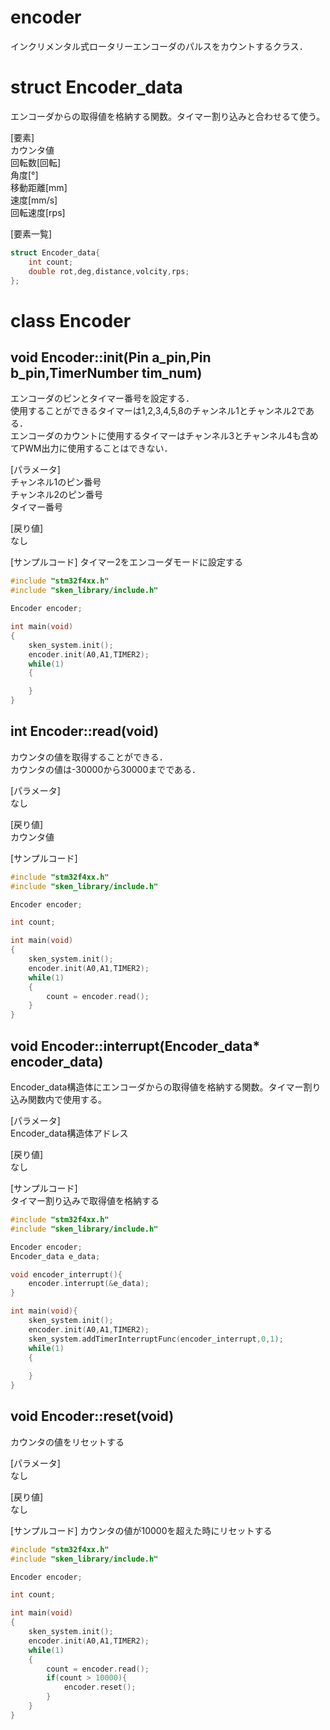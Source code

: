 <!-- リファレンスのテンプレート -->
<!-- readmeにライブラリのリファレンスを記載 -->

# encoder

インクリメンタル式ロータリーエンコーダのパルスをカウントするクラス．

# struct Encoder_data
エンコーダからの取得値を格納する関数。タイマー割り込みと合わせるて使う。

[要素]  
カウンタ値    
回転数[回転]    
角度[°]   
移動距離[mm]   
速度[mm/s]   
回転速度[rps]   

[要素一覧]    
``` c++
struct Encoder_data{
	int count;
	double rot,deg,distance,volcity,rps;
};
```

# class Encoder

## void Encoder::init(Pin a_pin,Pin b_pin,TimerNumber tim_num)
エンコーダのピンとタイマー番号を設定する．  
使用することができるタイマーは1,2,3,4,5,8のチャンネル1とチャンネル2である．  
エンコーダのカウントに使用するタイマーはチャンネル3とチャンネル4も含めてPWM出力に使用することはできない．

[パラメータ]  
チャンネル1のピン番号  
チャンネル2のピン番号  
タイマー番号

[戻り値]  
なし

[サンプルコード]
タイマー2をエンコーダモードに設定する

``` c++
#include "stm32f4xx.h"
#include "sken_library/include.h"

Encoder encoder;

int main(void)
{
    sken_system.init();
    encoder.init(A0,A1,TIMER2);
    while(1)
    {

    }
}
```

## int Encoder::read(void)
カウンタの値を取得することができる．  
カウンタの値は-30000から30000までである．

[パラメータ]  
なし

[戻り値]  
カウンタ値

[サンプルコード]


``` c++
#include "stm32f4xx.h"
#include "sken_library/include.h"

Encoder encoder;

int count;

int main(void)
{
    sken_system.init();
    encoder.init(A0,A1,TIMER2);
    while(1)
    {
        count = encoder.read();
    }
}
```

## void Encoder::interrupt(Encoder_data* encoder_data)
Encoder_data構造体にエンコーダからの取得値を格納する関数。タイマー割り込み関数内で使用する。    

[パラメータ]       
Encoder_data構造体アドレス

[戻り値]     
なし

[サンプルコード]  
タイマー割り込みで取得値を格納する

``` c++
#include "stm32f4xx.h"
#include "sken_library/include.h"

Encoder encoder;
Encoder_data e_data;

void encoder_interrupt(){
    encoder.interrupt(&e_data);
}

int main(void){
    sken_system.init();
    encoder.init(A0,A1,TIMER2);
    sken_system.addTimerInterruptFunc(encoder_interrupt,0,1);
    while(1)
    {
        
    }
}
```

## void Encoder::reset(void)
カウンタの値をリセットする

[パラメータ]  
なし

[戻り値]  
なし

[サンプルコード]
カウンタの値が10000を超えた時にリセットする

``` c++
#include "stm32f4xx.h"
#include "sken_library/include.h"

Encoder encoder;

int count;

int main(void)
{
    sken_system.init();
    encoder.init(A0,A1,TIMER2);
    while(1)
    {
        count = encoder.read();
        if(count > 10000){
            encoder.reset();
        }
    }
}
```
